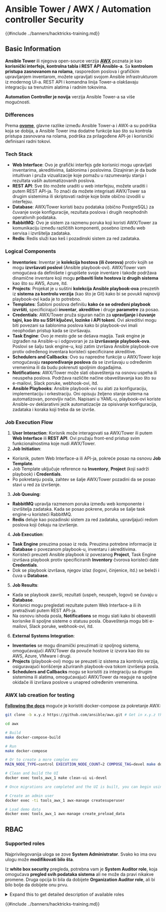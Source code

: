 # Ansible Tower / AWX / Automation controller Security

{{#include ../banners/hacktricks-training.md}}

## Basic Information

**Ansible Tower** ili njegova open-source verzija [**AWX**](https://github.com/ansible/awx) poznata je kao **korisnički interfejs, kontrolna tabla i REST API Ansible-a**. Sa **kontrolom pristupa zasnovanom na rolama**, rasporedom poslova i grafičkim upravljanjem inventarom, možete upravljati svojom Ansible infrastrukturom iz modernog UI-a. REST API i komandna linija Tower-a olakšavaju integraciju sa trenutnim alatima i radnim tokovima.

**Automation Controller je novija** verzija Ansible Tower-a sa više mogućnosti.

### Differences

Prema [**ovome**](https://blog.devops.dev/ansible-tower-vs-awx-under-the-hood-65cfec78db00), glavne razlike između Ansible Tower-a i AWX-a su podrška koja se dobija, a Ansible Tower ima dodatne funkcije kao što su kontrola pristupa zasnovana na rolama, podrška za prilagođene API-je i korisnički definisani radni tokovi.

### Tech Stack

- **Web Interface**: Ovo je grafički interfejs gde korisnici mogu upravljati inventarima, akreditivima, šablonima i poslovima. Dizajniran je da bude intuitivan i pruža vizualizacije koje pomažu u razumevanju stanja i rezultata vaših automatizovanih poslova.
- **REST API**: Sve što možete uraditi u web interfejsu, možete uraditi i putem REST API-ja. To znači da možete integrisati AWX/Tower sa drugim sistemima ili skriptovati radnje koje biste obično izvodili u interfejsu.
- **Database**: AWX/Tower koristi bazu podataka (obično PostgreSQL) za čuvanje svoje konfiguracije, rezultata poslova i drugih neophodnih operativnih podataka.
- **RabbitMQ**: Ovo je sistem za razmenu poruka koji koristi AWX/Tower za komunikaciju između različitih komponenti, posebno između web servisa i izvršitelja zadataka.
- **Redis**: Redis služi kao keš i pozadinski sistem za red zadataka.

### Logical Components

- **Inventories**: Inventar je **kolekcija hostova (ili čvorova)** protiv kojih se mogu **izvršavati poslovi** (Ansible playbook-ovi). AWX/Tower vam omogućava da definišete i grupišete svoje inventare i takođe podržava dinamične inventare koji mogu **pribaviti liste hostova iz drugih sistema** kao što su AWS, Azure, itd.
- **Projects**: Projekat je u suštini **kolekcija Ansible playbook-ova** preuzetih iz **sistema za kontrolu verzija** (kao što je Git) kako bi se povukli najnoviji playbook-ovi kada je to potrebno.
- **Templates**: Šabloni poslova definišu **kako će se određeni playbook izvršiti**, specificirajući **inventar**, **akreditive** i druge **parametre** za posao.
- **Credentials**: AWX/Tower pruža siguran način za **upravljanje i čuvanje tajni, kao što su SSH ključevi, lozinke i API tokeni**. Ovi akreditivi mogu biti povezani sa šablonima poslova kako bi playbook-ovi imali neophodan pristup kada se izvršavaju.
- **Task Engine**: Ovo je mesto gde se dešava magija. Task engine je izgrađen na Ansible-u i odgovoran je za **izvršavanje playbook-ova**. Poslovi se šalju task engine-u, koji zatim izvršava Ansible playbook-ove protiv određenog inventara koristeći specificirane akreditive.
- **Schedulers and Callbacks**: Ovo su napredne funkcije u AWX/Tower koje omogućavaju **raspoređivanje poslova** da se izvršavaju u određenim vremenima ili da budu pokrenuti spoljnim događajima.
- **Notifications**: AWX/Tower može slati obaveštenja na osnovu uspeha ili neuspeha poslova. Podržava različite načine obaveštavanja kao što su e-mailovi, Slack poruke, webhook-ovi, itd.
- **Ansible Playbooks**: Ansible playbook-ovi su alati za konfiguraciju, implementaciju i orkestraciju. Oni opisuju željeno stanje sistema na automatizovan, ponovljiv način. Napisani u YAML-u, playbook-ovi koriste Ansible-ov deklarativni jezik automatizacije za opisivanje konfiguracija, zadataka i koraka koji treba da se izvrše.

### Job Execution Flow

1. **User Interaction**: Korisnik može interagovati sa AWX/Tower ili putem **Web Interface** ili **REST API**. Ovi pružaju front-end pristup svim funkcionalnostima koje nudi AWX/Tower.
2. **Job Initiation**:
- Korisnik, putem Web Interface-a ili API-ja, pokreće posao na osnovu **Job Template**.
- Job Template uključuje reference na **Inventory**, **Project** (koji sadrži playbook) i **Credentials**.
- Po pokretanju posla, zahtev se šalje AWX/Tower pozadini da se posao stavi u red za izvršenje.
3. **Job Queuing**:
- **RabbitMQ** upravlja razmenom poruka između web komponente i izvršitelja zadataka. Kada se posao pokrene, poruka se šalje task engine-u koristeći RabbitMQ.
- **Redis** deluje kao pozadinski sistem za red zadataka, upravljajući redom poslova koji čekaju na izvršenje.
4. **Job Execution**:
- **Task Engine** preuzima posao iz reda. Preuzima potrebne informacije iz **Database** o povezanom playbook-u, inventaru i akreditivima.
- Koristeći preuzeti Ansible playbook iz povezanog **Project**, Task Engine izvršava playbook protiv specificiranih **Inventory** čvorova koristeći date **Credentials**.
- Dok se playbook izvršava, njegov izlaz (logovi, činjenice, itd.) se beleži i čuva u **Database**.
5. **Job Results**:
- Kada se playbook završi, rezultati (uspeh, neuspeh, logovi) se čuvaju u **Database**.
- Korisnici mogu pregledati rezultate putem Web Interface-a ili ih pretraživati putem REST API-ja.
- Na osnovu ishoda posla, **Notifications** se mogu slati kako bi obavestili korisnike ili spoljne sisteme o statusu posla. Obaveštenja mogu biti e-mailovi, Slack poruke, webhook-ovi, itd.
6. **External Systems Integration**:
- **Inventories** se mogu dinamički preuzimati iz spoljnog sistema, omogućavajući AWX/Tower da povuče hostove iz izvora kao što su AWS, Azure, VMware i drugi.
- **Projects** (playbook-ovi) mogu se preuzeti iz sistema za kontrolu verzija, osiguravajući korišćenje ažuriranih playbook-ova tokom izvršenja posla.
- **Schedulers and Callbacks** mogu se koristiti za integraciju sa drugim sistemima ili alatima, omogućavajući AWX/Tower da reaguje na spoljne okidače ili izvršava poslove u unapred određenim vremenima.

### AWX lab creation for testing

[**Following the docs**](https://github.com/ansible/awx/blob/devel/tools/docker-compose/README.md) moguće je koristiti docker-compose za pokretanje AWX:
```bash
git clone -b x.y.z https://github.com/ansible/awx.git # Get in x.y.z the latest release version

cd awx

# Build
make docker-compose-build

# Run
make docker-compose

# Or to create a more complex env
MAIN_NODE_TYPE=control EXECUTION_NODE_COUNT=2 COMPOSE_TAG=devel make docker-compose

# Clean and build the UI
docker exec tools_awx_1 make clean-ui ui-devel

# Once migrations are completed and the UI is built, you can begin using AWX. The UI can be reached in your browser at https://localhost:8043/#/home, and the API can be found at https://localhost:8043/api/v2.

# Create an admin user
docker exec -ti tools_awx_1 awx-manage createsuperuser

# Load demo data
docker exec tools_awx_1 awx-manage create_preload_data
```
## RBAC

### Supported roles

Najprivilegovanija uloga se zove **System Administrator**. Svako ko ima ovu ulogu može **modifikovati bilo šta**.

Iz **white box security** pregleda, potrebna vam je **System Auditor role**, koja omogućava **pregled svih podataka sistema** ali ne može da pravi nikakve promene. Druga opcija bi bila da dobijete **Organization Auditor role**, ali bi bilo bolje da dobijete onu prvu.

<details>

<summary>Expand this to get detailed description of available roles</summary>

1. **System Administrator**:
- Ovo je superuser uloga sa dozvolama za pristup i modifikaciju bilo kog resursa u sistemu.
- Mogu upravljati svim organizacijama, timovima, projektima, inventarima, šablonima poslova, itd.
2. **System Auditor**:
- Korisnici sa ovom ulogom mogu da vide sve podatke sistema, ali ne mogu da prave nikakve promene.
- Ova uloga je dizajnirana za usklađenost i nadzor.
3. **Organization Roles**:
- **Admin**: Potpuna kontrola nad resursima organizacije.
- **Auditor**: Pristup samo za pregled resursa organizacije.
- **Member**: Osnovno članstvo u organizaciji bez specifičnih dozvola.
- **Execute**: Može pokretati šablone poslova unutar organizacije.
- **Read**: Može pregledati resurse organizacije.
4. **Project Roles**:
- **Admin**: Može upravljati i modifikovati projekat.
- **Use**: Može koristiti projekat u šablonu posla.
- **Update**: Može ažurirati projekat koristeći SCM (source control).
5. **Inventory Roles**:
- **Admin**: Može upravljati i modifikovati inventar.
- **Ad Hoc**: Može pokretati ad hoc komande na inventaru.
- **Update**: Može ažurirati izvor inventara.
- **Use**: Može koristiti inventar u šablonu posla.
- **Read**: Pristup samo za pregled.
6. **Job Template Roles**:
- **Admin**: Može upravljati i modifikovati šablon posla.
- **Execute**: Može pokrenuti posao.
- **Read**: Pristup samo za pregled.
7. **Credential Roles**:
- **Admin**: Može upravljati i modifikovati akreditive.
- **Use**: Može koristiti akreditive u šablonima poslova ili drugim relevantnim resursima.
- **Read**: Pristup samo za pregled.
8. **Team Roles**:
- **Member**: Deo tima, ali bez specifičnih dozvola.
- **Admin**: Može upravljati članovima tima i povezanim resursima.
9. **Workflow Roles**:
- **Admin**: Može upravljati i modifikovati tok rada.
- **Execute**: Može pokrenuti tok rada.
- **Read**: Pristup samo za pregled.

</details>

{{#include ../banners/hacktricks-training.md}}
